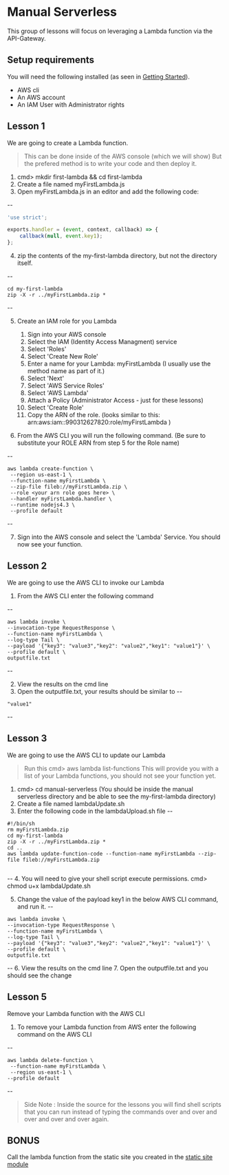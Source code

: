 # Manual Serverless
This group of lessons will focus on leveraging a Lambda function via the API-Gateway.





## Setup requirements
You will need the following installed (as seen in [Getting Started](../getting-started/README.md)).

* AWS cli
* An AWS account
* An IAM User with Administrator rights

## Lesson 1
We are going to create a Lambda function.

> This can be done inside of the AWS console (which we will show)
> But the prefered method is to write your code and then deploy it.

1. cmd> mkdir first-lambda && cd first-lambda
2. Create a file named myFirstLambda.js
3. Open myFirstLambda.js in an editor and add the following code:

--
```javascript
'use strict';

exports.handler = (event, context, callback) => {
    callback(null, event.key1);
};

```

4. zip the contents of the my-first-lambda directory, but not the directory itself.  

--
```
cd my-first-lambda
zip -X -r ../myFirstLambda.zip *

```
--

5. Create an IAM role for you Lambda

    1. Sign into your AWS console
    2. Select the IAM (Identity Access Managment) service
    3. Select 'Roles'
    4. Select 'Create New Role'
    5. Enter a name for your Lambda: myFirstLambda  (I usually use the method name as part of it.)
    6. Select 'Next'
    7. Select 'AWS Service Roles'
    8. Select 'AWS Lambda'
    9. Attach a Policy (Administrator Access - just for these lessons)
    10. Select 'Create Role'
    11. Copy the ARN of the role. (looks similar to this: arn:aws:iam::990312627820:role/myFirstLambda )


6. From the AWS CLI you will run the following command. (Be sure to substitute your ROLE ARN from step 5 for the Role name)

--
```
aws lambda create-function \
 --region us-east-1 \
 --function-name myFirstLambda \
 --zip-file fileb://myFirstLambda.zip \
 --role <your arn role goes here> \
 --handler myFirstLambda.handler \
 --runtime nodejs4.3 \
 --profile default

```
--

7. Sign into the AWS console and select the 'Lambda' Service. You should now see your function.

## Lesson 2
We are going to use the AWS CLI to invoke our Lambda

1. From the AWS CLI enter the following command

--
```
aws lambda invoke \
--invocation-type RequestResponse \
--function-name myFirstLambda \
--log-type Tail \
--payload '{"key3": "value3","key2": "value2","key1": "value1"}' \
--profile default \
outputfile.txt
```
--

2. View the results on the cmd line
3. Open the outputfile.txt, your results should be similar to
--
```
"value1"
```
--
## Lesson 3
We are going to use the AWS CLI to update our Lambda

> Run this cmd> aws lambda list-functions
This will provide you with a list of your Lambda functions, you should not see your function yet.

1. cmd> cd manual-serverless   (You should be inside the manual serverless directory and be able to see the my-first-lambda directory)
2. Create a file named lambdaUpdate.sh
3. Enter the following code in the lambdaUpload.sh file
--
```
#!/bin/sh
rm myFirstLambda.zip
cd my-first-lambda
zip -X -r ../myFirstLambda.zip *
cd ..
aws lambda update-function-code --function-name myFirstLambda --zip-file fileb://myFirstLambda.zip


```
--
4. You will need to give your shell script execute permissions.  cmd> chmod u+x lambdaUpdate.sh

5. Change the value of the payload key1 in the below AWS CLI command, and run it.
--
```
aws lambda invoke \
--invocation-type RequestResponse \
--function-name myFirstLambda \
--log-type Tail \
--payload '{"key3": "value3","key2": "value2","key1": "value1"}' \
--profile default \
outputfile.txt
```
--
6. View the results on the cmd line
7. Open the outputfile.txt and you should see the change

## Lesson 5
Remove your Lambda function with the AWS CLI

1. To remove your Lambda function from AWS enter the following command on the AWS CLI

--
```
aws lambda delete-function \
 --function-name myFirstLambda \
 --region us-east-1 \
--profile default

```
--

> Side Note : Inside the source for the lessons you will find shell scripts that you can run instead of typing the commands over and over and over and over and over again.

## BONUS
Call the lambda function from the static site you created in the [static site module](../static-site-serverless/README.md)
